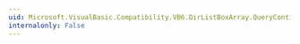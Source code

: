 ```yaml
---
uid: Microsoft.VisualBasic.Compatibility.VB6.DirListBoxArray.QueryContinueDrag
internalonly: False
---
```

